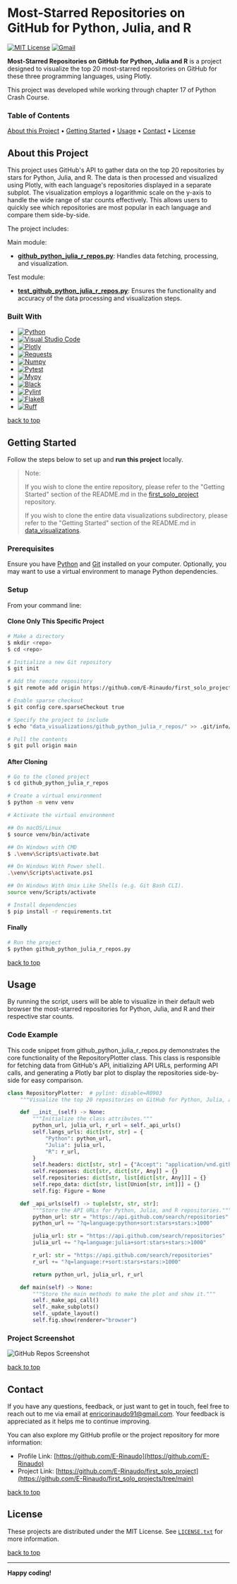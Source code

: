 # Most-Starred Repositories on GitHub for Python, Julia, and R

[![MIT License][license-shield]][license-url]
[![Gmail][Gmail-shield]][Gmail-url]

**Most-Starred Repositories on GitHub for Python, Julia and R** is a project designed to visualize the top 20 most-starred repositories on GitHub for these three programming languages, using Plotly.

This project was developed while working through chapter 17 of Python Crash Course.

<!-- markdownlint-disable MD001 -->
### Table of Contents

[About this Project](#about-this-project) •
[Getting Started](#getting-started) •
[Usage](#usage) •
[Contact](#contact) •
[License](#license)
<!-- markdownlint-enable MD001 -->

## About this Project

This project uses GitHub's API to gather data on the top 20 repositories by stars for Python, Julia, and R. The data is then processed and visualized using Plotly, with each language's repositories displayed in a separate subplot. The visualization employs a logarithmic scale on the y-axis to handle the wide range of star counts effectively. This allows users to quickly see which repositories are most popular in each language and compare them side-by-side.

The project includes:

Main module:

+ **[github_python_julia_r_repos.py][GitHub-Python-R-Julia-Repos-url]**:
Handles data fetching, processing, and visualization.

Test module:

+ **[test_github_python_julia_r_repos.py][Test-GitHub-Python-R-Julia-Repos-url]**:
Ensures the functionality and accuracy of the data processing and visualization steps.

### Built With

+ [![Python][Python-badge]][Python-url]
+ [![Visual Studio Code][VSCode-badge]][VSCode-url]
+ [![Plotly][Plotly-badge]][Plotly-url]
+ [![Requests][Requests-badge]][Requests-url]
+ [![Numpy][Numpy-badge]][Numpy-url]
+ [![Pytest][Pytest-badge]][Pytest-url]
+ [![Mypy][Mypy-badge]][Mypy-url]
+ [![Black][Black-badge]][Black-url]
+ [![Pylint][Pylint-badge]][Pylint-url]
+ [![Flake8][Flake8-badge]][Flake8-url]
+ [![Ruff][Ruff-badge]][Ruff-url]
  
[back to top](#most-starred-repositories-on-github-for-python-julia-and-r)

## Getting Started

Follow the steps below to set up and **run this project** locally.

> Note:
>
> If you wish to clone the entire repository, please refer to the "Getting Started" section of the README.md in the [first_solo_project][First-Solo-Project-url] repository.
>
> If you wish to clone the entire data visualizations subdirectory, please refer to the "Getting Started" section of the README.md in [data_visualizations][Data-Visualizations-url].
>

### Prerequisites

Ensure you have [Python][Python-download] and [Git][Git-download] installed on your computer.
Optionally, you may want to use a virtual environment to manage Python dependencies.

### Setup

From your command line:

#### Clone Only This Specific Project

```bash
# Make a directory
$ mkdir <repo>
$ cd <repo>

# Initialize a new Git repository
$ git init

# Add the remote repository
$ git remote add origin https://github.com/E-Rinaudo/first_solo_projects.git

# Enable sparse checkout
$ git config core.sparseCheckout true

# Specify the project to include
$ echo "data_visualizations/github_python_julia_r_repos/" >> .git/info/sparse-checkout

# Pull the contents
$ git pull origin main
```

#### After Cloning

```bash
# Go to the cloned project
$ cd github_python_julia_r_repos

# Create a virtual environment
$ python -m venv venv

# Activate the virtual environment

## On macOS/Linux
$ source venv/bin/activate

## On Windows with CMD
$ .\venv\Scripts\activate.bat

## On Windows With Power shell.
.\venv\Scripts\activate.ps1

## On Windows With Unix Like Shells (e.g. Git Bash CLI).
source venv/Scripts/activate

# Install dependencies
$ pip install -r requirements.txt
```

#### Finally

```bash
# Run the project
$ python github_python_julia_r_repos.py
```

[back to top](#most-starred-repositories-on-github-for-python-julia-and-r)

## Usage

By running the script, users will be able to visualize in their default web browser the most-starred repositories for Python, Julia, and R and their respective star counts.

### Code Example

This code snippet from github_python_julia_r_repos.py demonstrates the core functionality of the RepositoryPlotter class. This class is responsible for fetching data from GitHub's API, initializing API URLs, performing API calls, and generating a Plotly bar plot to display the repositories side-by-side for easy comparison.

```py
class RepositoryPlotter:  # pylint: disable=R0903
    """Visualize the top 20 repositories on GitHub for Python, Julia, and R."""

    def __init__(self) -> None:
        """Initialize the class attributes."""
        python_url, julia_url, r_url = self._api_urls()
        self.langs_urls: dict[str, str] = {
            "Python": python_url,
            "Julia": julia_url,
            "R": r_url,
        }
        self.headers: dict[str, str] = {"Accept": "application/vnd.github.v3+json"}
        self.responses: dict[str, dict[str, Any]] = {}
        self.repositories: dict[str, list[dict[str, Any]]] = {}
        self.repo_data: dict[str, list[Union[str, int]]] = {}
        self.fig: Figure = None

    def _api_urls(self) -> tuple[str, str, str]:
        """Store the API URLs for Python, Julia, and R repositories."""
        python_url: str = "https://api.github.com/search/repositories"
        python_url += "?q=language:python+sort:stars+stars:>1000"

        julia_url: str = "https://api.github.com/search/repositories"
        julia_url += "?q=language:julia+sort:stars+stars:>1000"

        r_url: str = "https://api.github.com/search/repositories"
        r_url += "?q=language:r+sort:stars+stars:>1000"

        return python_url, julia_url, r_url
```

```py
    def main(self) -> None:
        """Store the main methods to make the plot and show it."""
        self._make_api_call()
        self._make_subplots()
        self._update_layout()
        self.fig.show(renderer="browser")
```

### Project Screenshot

![GitHub Repos Screenshot][Screenshot-url]

[back to top](#most-starred-repositories-on-github-for-python-julia-and-r)

## Contact

If you have any questions, feedback, or just want to get in touch, feel free to reach out to me via email at <enricorinaudo91@gmail.com>.
Your feedback is appreciated as it helps me to continue improving.

You can also explore my GitHub profile or the project repository for more information:

+ Profile Link: [https://github.com/E-Rinaudo](https://github.com/E-Rinaudo)
+ Project Link: [https://github.com/E-Rinaudo/first_solo_project](https://github.com/E-Rinaudo/first_solo_projects/tree/main)

[back to top](#most-starred-repositories-on-github-for-python-julia-and-r)

## License

These projects are distributed under the MIT License. See [`LICENSE.txt`][license-url] for more information.

[back to top](#most-starred-repositories-on-github-for-python-julia-and-r)

---

**Happy coding!**

<!-- SHIELDS -->
[license-shield]: https://img.shields.io/github/license/E-Rinaudo/first_solo_projects.svg?style=flat
[license-url]: https://github.com/E-Rinaudo/first_solo_projects/blob/main/LICENSE.txt
[Gmail-shield]: https://img.shields.io/badge/Gmail-D14836?style=flat&logo=gmail&logoColor=white
[Gmail-url]: mailto:enricorinaudo91@gmail.com

<!-- BADGES -->
[Python-badge]: https://img.shields.io/badge/python-3670A0?logo=python&logoColor=ffdd54&style=flat
[Python-url]: https://docs.python.org/3/
[VSCode-badge]: https://img.shields.io/badge/Visual%20Studio%20Code-007ACC?logo=visualstudiocode&logoColor=fff&style=flat
[VSCode-url]: https://code.visualstudio.com/docs
[Plotly-badge]: https://img.shields.io/badge/Plotly-239120?style=flat&logo=plotly&logoColor=white
[Plotly-url]: https://plotly.com/python/
[Requests-badge]: https://img.shields.io/badge/requests-%2335C2C2?style=flat&logo=requests&logoColor=white
[Requests-url]: https://requests.readthedocs.io/en/latest/
[Numpy-badge]: https://img.shields.io/badge/numpy-%234B8BBE?style=flat&logo=numpy&logoColor=white
[Numpy-url]: https://numpy.org/doc/stable/
[Pytest-badge]: https://img.shields.io/badge/pytest-%23123A6C?style=flat&logo=pytest&logoColor=white
[Pytest-url]: https://docs.pytest.org/en/stable/contents.html
[Mypy-badge]: https://img.shields.io/badge/mypy-checked-blue?style=flat
[Mypy-url]: https://mypy.readthedocs.io/
[Black-badge]: https://img.shields.io/badge/code%20style-black-000000.svg
[Black-url]: https://black.readthedocs.io/en/stable/
[Pylint-badge]: https://img.shields.io/badge/linting-pylint-yellowgreen?style=flat
[Pylint-url]: https://pylint.readthedocs.io/
[Ruff-badge]: https://img.shields.io/endpoint?url=https://raw.githubusercontent.com/astral-sh/ruff/main/assets/badge/v2.json
[Ruff-url]: https://docs.astral.sh/ruff/tutorial/
[Flake8-badge]: https://img.shields.io/badge/linting-flake8-blue?style=flat
[Flake8-url]: https://flake8.pycqa.org/en/latest/

<!-- PROJECTS LINKS -->
[GitHub-Python-R-Julia-Repos-url]: https://github.com/E-Rinaudo/first_solo_projects/blob/main/data_visualizations/github_python_julia_r_repos/github_python_julia_r_repos.py
[Test-GitHub-Python-R-Julia-Repos-url]: https://github.com/E-Rinaudo/first_solo_projects/blob/main/data_visualizations/github_python_julia_r_repos/test_github_python_julia_r_repos.py
[Data-Visualizations-url]: https://github.com/E-Rinaudo/first_solo_projects/tree/main/data_visualizations

<!-- SCREENSHOT -->
[Screenshot-url]: screenshot/github_repos.png

<!-- MAIN README -->
[First-Solo-Project-url]: https://github.com/E-Rinaudo/first_solo_projects/blob/main/README.md

<!-- PREREQUISITES LINKS -->
[Python-download]: https://www.python.org/downloads/
[Git-download]: https://git-scm.com
